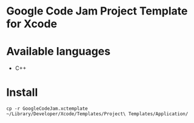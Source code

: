 Google Code Jam Project Template for Xcode
==============

# Available languages

* C++

# Install

	cp -r GoogleCodeJam.xctemplate ~/Library/Developer/Xcode/Templates/Project\ Templates/Application/
